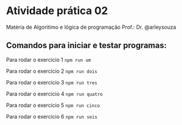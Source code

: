 # Atividade prática 02 
Matéria de Algoritimo e lógica de programação Prof.: Dr. @arleysouza
## Comandos para iniciar e testar programas:

Para rodar o exercicio 1 `npm run um`

Para rodar o exercicio 2 `npm run dois`

Para rodar o exercicio 3 `npm run tres`

Para rodar o exercicio 4 `npm run quatro`

Para rodar o exercicio 5 `npm run cinco`

Para rodar o exercicio 6 `npm run seis`
